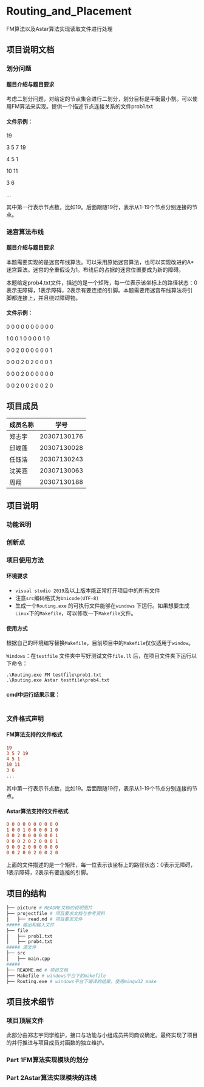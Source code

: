# Routing_and_Placement
FM算法以及Astar算法实现读取文件进行处理

## 项目说明文档

### 划分问题

#### 题目介绍与题目要求

考虑二划分问题，对给定的节点集合进行二划分，划分目标是平衡最小割。可以使用FM算法来实现。提供一个描述节点连接关系的文件prob1.txt

#### 文件示例：

19

3 5 7 19

4 5 1

10 11

3 6

…

其中第一行表示节点数，比如19。后面跟随19行，表示从1-19个节点分别连接的节点。

### 迷宫算法布线

#### 题目介绍与题目要求

本题需要实现的是迷宫布线算法。可以采用原始迷宫算法，也可以实现改进的A*迷宫算法。迷宫的全重假设为1。布线后的占据的迷宫位置要成为新的障碍。

本题给定prob4.txt文件，描述的是一个矩阵，每一位表示该坐标上的路径状态：0表示无障碍，1表示障碍，2表示有要连接的引脚。本题需要用迷宫布线算法将引脚都连接上，并且绕过障碍物。

#### 文件示例：

0 0 0 0 0 0 0 0 0 0 

1 0 0 1 0 0 0 0 1 0

0 0 2 0 0 0 0 0 0 1

0 0 0 2 0 2 0 0 0 1

0 0 0 2 0 0 0 0 0 0

0 0 2 0 0 2 0 0 2 0

## 项目成员

| 成员名称 | 学号        |
| -------- | ----------- |
| 郑志宇   | 20307130176 |
| 邱峻蓬   | 20307130028 |
| 任钰浩   | 20307130243 |
| 沈笑涵   | 20307130063 |
| 周翔     | 20307130188 |

## 项目说明

### 功能说明

### 创新点

### 项目使用方法

#### 环境要求

- `visual studio 2019`及以上版本能正常打开项目中的所有文件
- 注意`src`编码格式为`Unicode(UTF-8)`
- 生成一个`Routing.exe` 的可执行文件能够在`windows` 下运行。如果想要生成`Linux`下的`Makefile`，可以修改一下`Makefile`文件。

#### 使用方式

根据自己的环境编写替换`Makefile`，目前项目中的`Makefile`仅仅适用于`window`。

`Windows`：在`testfile` 文件夹中写好测试文件`file.ll` 后，在项目文件夹下运行以下命令：

```
.\Routing.exe FM testfile\prob1.txt
.\Routing.exe Astar testfile\prob4.txt
```

#### cmd中运行结果示意：

```bash


```

### 文件格式声明

#### FM算法支持的文件格式

```ini
19
3 5 7 19
4 5 1
10 11
3 6
...
```

其中第一行表示节点数，比如19。后面跟随19行，表示从1-19个节点分别连接的节点。

#### Astar算法支持的文件格式

```ini
0 0 0 0 0 0 0 0 0 0 
1 0 0 1 0 0 0 0 1 0
0 0 2 0 0 0 0 0 0 1
0 0 0 2 0 2 0 0 0 1
0 0 0 2 0 0 0 0 0 0
0 0 2 0 0 2 0 0 2 0
```

上面的文件描述的是一个矩阵，每一位表示该坐标上的路径状态：0表示无障碍，1表示障碍，2表示有要连接的引脚。

## 项目的结构

```bash
├── picture # README文档的说明图片
├── projectfile # 项目要求文档与参考资料
│   ├── read.md # 项目要求文件
##### 输出和输入文件	
├── file 
│   ├── prob1.txt
│   ├── prob4.txt
##### 源文件
├── src
│   ├── main.cpp
##### 
├── README.md # 项目文档
├── Makefile # windows平台下的makefile
├── Routing.exe # windows平台下编译的结果，使用mingw32_make
```

## 项目技术细节

### 项目顶层文件

此部分由郑志宇同学维护，接口与功能与小组成员共同商议确定。最终实现了项目的并行推进与项目成员对函数的独立维护。

### Part 1FM算法实现模块的划分

### Part 2Astar算法实现模块的连线
